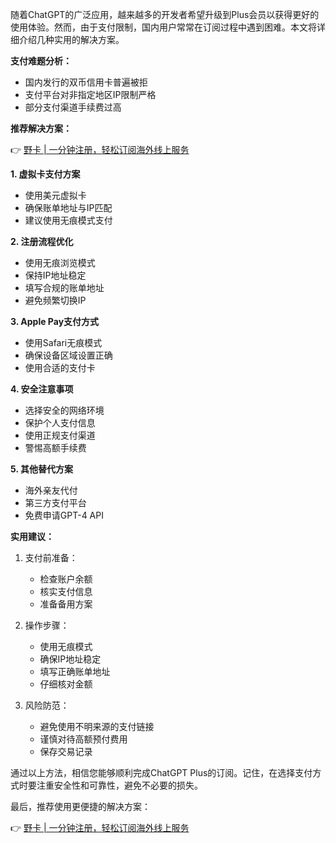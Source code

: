 随着ChatGPT的广泛应用，越来越多的开发者希望升级到Plus会员以获得更好的使用体验。然而，由于支付限制，国内用户常常在订阅过程中遇到困难。本文将详细介绍几种实用的解决方案。

**支付难题分析：**

- 国内发行的双币信用卡普遍被拒
- 支付平台对非指定地区IP限制严格
- 部分支付渠道手续费过高

**推荐解决方案：**

👉 [野卡 | 一分钟注册，轻松订阅海外线上服务](https://bit.ly/bewildcard)

**1. 虚拟卡支付方案**

- 使用美元虚拟卡
- 确保账单地址与IP匹配
- 建议使用无痕模式支付

**2. 注册流程优化**

- 使用无痕浏览模式
- 保持IP地址稳定
- 填写合规的账单地址
- 避免频繁切换IP

**3. Apple Pay支付方式**

- 使用Safari无痕模式
- 确保设备区域设置正确
- 使用合适的支付卡

**4. 安全注意事项**

- 选择安全的网络环境
- 保护个人支付信息
- 使用正规支付渠道
- 警惕高额手续费

**5. 其他替代方案**

- 海外亲友代付
- 第三方支付平台
- 免费申请GPT-4 API

**实用建议：**

1. 支付前准备：
   - 检查账户余额
   - 核实支付信息
   - 准备备用方案

2. 操作步骤：
   - 使用无痕模式
   - 确保IP地址稳定
   - 填写正确账单地址
   - 仔细核对金额

3. 风险防范：
   - 避免使用不明来源的支付链接
   - 谨慎对待高额预付费用
   - 保存交易记录

通过以上方法，相信您能够顺利完成ChatGPT Plus的订阅。记住，在选择支付方式时要注重安全性和可靠性，避免不必要的损失。

最后，推荐使用更便捷的解决方案：

👉 [野卡 | 一分钟注册，轻松订阅海外线上服务](https://bit.ly/bewildcard)